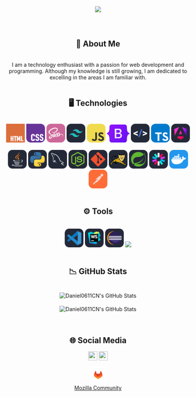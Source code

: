 <div align="center">
    <h1 align="center">
        <img src="https://readme-typing-svg.herokuapp.com/?font=Righteous&size=35&center=true&vCenter=true&width=500&height=70&duration=4000&lines=Hello+There!+👋;+I'm+Daniel+Clavijo!;" />
    </h1>
</div>

<br/>

<div align="center">
    <h2>🌠 About Me</h2>
</div>

<br/>

<div align="center">
    I am a technology enthusiast with a passion for web development and programming. Although my knowledge is still growing, I am dedicated to excelling in the areas I am familiar with.
</div>

<br/>

<div align="center">
    <h2>🖥️ Technologies</h2>
</div>

<br/>

<div align="center">
 <img src="https://raw.githubusercontent.com/Daniel0611CN/Daniel0611CN/refs/heads/main/img/html.svg"  width="50px"/>
    <img src="https://raw.githubusercontent.com/Daniel0611CN/Daniel0611CN/refs/heads/main/img/css.svg"  width="50px"/>
    <img src="https://raw.githubusercontent.com/Daniel0611CN/Daniel0611CN/refs/heads/main/img/sass.svg"  width="50px"/>
    <img src="https://raw.githubusercontent.com/Daniel0611CN/Daniel0611CN/refs/heads/main/img/tailwindcss.svg"  width="50px"/>
    <img src="https://raw.githubusercontent.com/Daniel0611CN/Daniel0611CN/refs/heads/main/img/javascript.svg"  width="50px"/>
    <img src="https://raw.githubusercontent.com/Daniel0611CN/Daniel0611CN/refs/heads/main/img/bootstrap.svg"  width="60px"/>
    <img src="https://raw.githubusercontent.com/Daniel0611CN/Daniel0611CN/refs/heads/main/img/htmx.svg"  width="50px"/>
    <img src="https://raw.githubusercontent.com/Daniel0611CN/Daniel0611CN/refs/heads/main/img/typescript.svg"  width="50px"/>
    <img src="https://raw.githubusercontent.com/Daniel0611CN/Daniel0611CN/refs/heads/main/img/angular.svg"  width="50px"/>
    <br/>
    <br/>
    <img src="https://raw.githubusercontent.com/Daniel0611CN/Daniel0611CN/refs/heads/main/img/java.svg"  width="50px"/>
    <img src="https://raw.githubusercontent.com/Daniel0611CN/Daniel0611CN/refs/heads/main/img/python.svg"  width="50px"/>
    <img src="https://raw.githubusercontent.com/Daniel0611CN/Daniel0611CN/refs/heads/main/img/mysql.svg"  width="50px"/>
    <img src="https://raw.githubusercontent.com/Daniel0611CN/Daniel0611CN/refs/heads/main/img/nodejs.svg"  width="50px"/>
    <img src="https://raw.githubusercontent.com/Daniel0611CN/Daniel0611CN/refs/heads/main/img/git.svg"  width="50px"/>
    <img src="https://raw.githubusercontent.com/Daniel0611CN/Daniel0611CN/refs/heads/main/img/tomcat.svg"  width="50px"/>
    <img src="https://raw.githubusercontent.com/Daniel0611CN/Daniel0611CN/refs/heads/main/img/spring.svg"  width="50px"/>
    <img src="https://raw.githubusercontent.com/Daniel0611CN/Daniel0611CN/refs/heads/main/img/jwt.svg"  width="50px"/>
    <img src="https://raw.githubusercontent.com/Daniel0611CN/Daniel0611CN/refs/heads/main/img/docker.svg"  width="50px"/>
    <img src="https://raw.githubusercontent.com/Daniel0611CN/Daniel0611CN/refs/heads/main/img/postman.svg"  width="50px"/>
    <br/>
</div>

<br/>

<div align="center">
    <h2>⚙️ Tools</h2>
</div>

<br/>

<div align="center">
    <img src="https://raw.githubusercontent.com/Daniel0611CN/Daniel0611CN/refs/heads/main/img/vscode.svg"  width="50px"/>
    <img src="https://raw.githubusercontent.com/Daniel0611CN/Daniel0611CN/refs/heads/main/img/webstorm.svg"  width="50px"/>
    <img src="https://raw.githubusercontent.com/Daniel0611CN/Daniel0611CN/refs/heads/main/img/eclipse.svg"  width="50px"/>
    <img src="https://raw.githubusercontent.com/Daniel0611CN/Daniel0611CN/refs/heads/main/img/intellij.svg"  width="50px"/>
</div>

<br/>

<div align="center">
    <h2>📉 GitHub Stats</h2>
</div>

<br/>

<div align="center">
    <img align="center" src="https://github-readme-stats.vercel.app/api?username=Daniel0611CN&include_all_commits=true&count_private=true&show_icons=true&line_height=20&title_color=7A7ADB&icon_color=2234AE&text_color=D3D3D3&bg_color=0,000000,130F40&rank_icon=github"         alt="Daniel0611CN's GitHub Stats">
</div>

<br/>

<div align="center">
<img align="center" src="https://github-readme-stats.vercel.app/api/top-langs/?username=Daniel0611CN&include_all_commits=true&count_private=true&show_icons=true&line_height=20&hide_progress=true&title_color=7A7ADB&icon_color=2234AE&text_color=D3D3D3&bg_color=0,000000,130F40" alt="Daniel0611CN's GitHub Stats">
</div>

<br/>

<br/>

<div align="center">
    <h2>🌐 Social Media</h2>
</div>

<p align="center">    
    <a href="https://www.linkedin.com/in/daniel-clavijo-nu%C3%B1ez/" alt="LinkedIn"><img src="https://github.com/nitish-awasthi/nitish-awasthi/blob/master/174857.png" height="24" width="24"></a>
    <a href="mailto:daniclavijonunez@gmail.com" alt="Contact Me"><img src="https://github.com/nitish-awasthi/nitish-awasthi/blob/master/gmail-512.webp" height="24" width="24"></a>
</p>
<p align="center">
    <a href="https://gitlab.com/Daniel0611CN" alt="GitLab"><img src="https://github.com/Daniel0611CN/Daniel0611CN/blob/main/images/gitlab.svg" heigth="45" width="45"/></a>
    <br>
    <a href="https://connect.mozilla.org/t5/user/viewprofilepage/user-id/52155">Mozilla Community</a>
</p>
